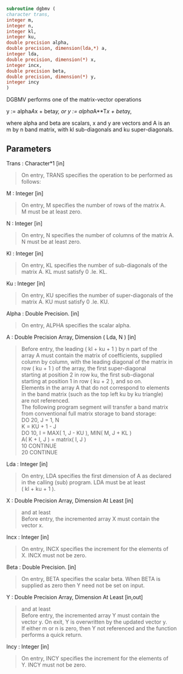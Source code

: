 ```fortran  
subroutine dgbmv (  
character trans,  
integer m,  
integer n,  
integer kl,  
integer ku,  
double precision alpha,  
double precision, dimension(lda,*) a,  
integer lda,  
double precision, dimension(*) x,  
integer incx,  
double precision beta,  
double precision, dimension(*) y,  
integer incy  
)  
```  
  
DGBMV  performs one of the matrix-vector operations  
  
y := alpha*A*x + beta*y,   or   y := alpha*A**T*x + beta*y,  
  
where alpha and beta are scalars, x and y are vectors and A is an  
m by n band matrix, with kl sub-diagonals and ku super-diagonals.  
  
## Parameters  
Trans : Character*1 [in]  
> On entry, TRANS specifies the operation to be performed as  
> follows:  
  
M : Integer [in]  
> On entry, M specifies the number of rows of the matrix A.  
> M must be at least zero.  
  
N : Integer [in]  
> On entry, N specifies the number of columns of the matrix A.  
> N must be at least zero.  
  
Kl : Integer [in]  
> On entry, KL specifies the number of sub-diagonals of the  
> matrix A. KL must satisfy  0 .le. KL.  
  
Ku : Integer [in]  
> On entry, KU specifies the number of super-diagonals of the  
> matrix A. KU must satisfy  0 .le. KU.  
  
Alpha : Double Precision. [in]  
> On entry, ALPHA specifies the scalar alpha.  
  
A : Double Precision Array, Dimension ( Lda, N ) [in]  
> Before entry, the leading ( kl + ku + 1 ) by n part of the  
> array A must contain the matrix of coefficients, supplied  
> column by column, with the leading diagonal of the matrix in  
> row ( ku + 1 ) of the array, the first super-diagonal  
> starting at position 2 in row ku, the first sub-diagonal  
> starting at position 1 in row ( ku + 2 ), and so on.  
> Elements in the array A that do not correspond to elements  
> in the band matrix (such as the top left ku by ku triangle)  
> are not referenced.  
> The following program segment will transfer a band matrix  
> from conventional full matrix storage to band storage:  
> DO 20, J = 1, N  
> K = KU + 1 - J  
> DO 10, I = MAX( 1, J - KU ), MIN( M, J + KL )  
> A( K + I, J ) = matrix( I, J )  
> 10    CONTINUE  
> 20 CONTINUE  
  
Lda : Integer [in]  
> On entry, LDA specifies the first dimension of A as declared  
> in the calling (sub) program. LDA must be at least  
> ( kl + ku + 1 ).  
  
X : Double Precision Array, Dimension At Least [in]  
> and at least  
> Before entry, the incremented array X must contain the  
> vector x.  
  
Incx : Integer [in]  
> On entry, INCX specifies the increment for the elements of  
> X. INCX must not be zero.  
  
Beta : Double Precision. [in]  
> On entry, BETA specifies the scalar beta. When BETA is  
> supplied as zero then Y need not be set on input.  
  
Y : Double Precision Array, Dimension At Least [in,out]  
> and at least  
> Before entry, the incremented array Y must contain the  
> vector y. On exit, Y is overwritten by the updated vector y.  
> If either m or n is zero, then Y not referenced and the function  
> performs a quick return.  
  
Incy : Integer [in]  
> On entry, INCY specifies the increment for the elements of  
> Y. INCY must not be zero.  
  
